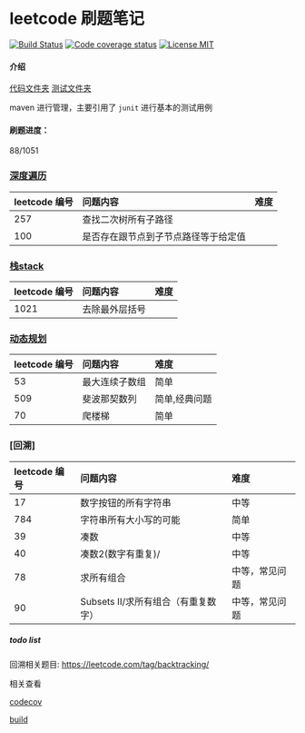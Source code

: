 # leetcode 刷题笔记

<p align="center">

[![Build Status](https://travis-ci.org/songjiang951130/leetcode.svg?branch=master)](https://travis-ci.org/songjiang951130/leetcode)
[![Code coverage status](https://img.shields.io/codecov/c/github/songjiang951130/leetcode.svg?style=flat-square)](http://codecov.io/github/songjiang951130/leetcode)
[![License MIT](https://img.shields.io/badge/license-MIT-blue.svg?style=flat-square)](https://github.com/songjiang951130/leetcode/blob/master/LICENSE)
</p>

#### 介绍
[代码文件夹](/src/main/java)
[测试文件夹](/src/test/java)

maven 进行管理，主要引用了 ```junit``` 进行基本的测试用例

#### 刷题进度：
88/1051

### [深度遍历](/com/github/songjiang951130/leetcode/com.github.songjiang951130.leetcode.dfs)

| leetcode 编号 |问题内容      | 难度  | 
|:----------|:-------------|:---|
| 257 |  查找二次树所有子路径 | |
| 100 |  是否存在跟节点到子节点路径等于给定值   |  |


### [栈stack](/com/github/songjiang951130/leetcode/com.github.songjiang951130.leetcode.stack)

| leetcode 编号 |问题内容      | 难度| 
|:----------|:-------------|:---|
| 1021 |  去除最外层括号 | |

### [动态规划](/com/github/songjiang951130/leetcode/com.github.songjiang951130.leetcode.dp)

| leetcode 编号 |问题内容      | 难度|
|:----------|:-------------|:----|
|53|最大连续子数组|简单|
|509|斐波那契数列|简单,经典问题|
|70|爬楼梯|简单|

### [回溯]
| leetcode 编号 |问题内容      | 难度|
|:----------|:-------------|:----|
|  17 | 数字按钮的所有字符串| 中等|
| 784 | 字符串所有大小写的可能| 简单|
|  39 | 凑数| 中等|
|  40 | 凑数2(数字有重复)/| 中等|
|  78 | 求所有组合|中等，常见问题|
|  90 | Subsets II/求所有组合（有重复数字）|中等，常见问题|



##### todo list
回溯相关题目:
https://leetcode.com/tag/backtracking/

相关查看

[codecov](https://codecov.io/gh/songjiang951130/leetcode)

[build](https://travis-ci.org/songjiang951130/leetcode)



